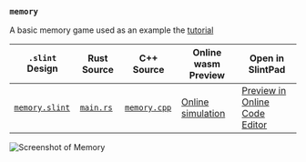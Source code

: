 <!-- Copyright © SixtyFPS GmbH <info@slint.dev> ; SPDX-License-Identifier: MIT -->

### `memory`

A basic memory game used as an example the [tutorial](https://slint.dev/docs/slint/src/quickstart/)

| `.slint` Design | Rust Source | C++ Source | Online wasm Preview | Open in SlintPad |
| --- | --- | --- | --- | --- |
| [`memory.slint`](./memory.slint) | [`main.rs`](./main.rs) | [`memory.cpp`](./memory.cpp) | [Online simulation](https://slint.dev/snapshots/master/demos/memory/) | [Preview in Online Code Editor](https://slint.dev/snapshots/master/editor?load_url=https://raw.githubusercontent.com/slint-ui/slint/master/examples/memory/memory.slint) |

![Screenshot of Memory](https://github.com/user-attachments/assets/63216b63-2f9e-48c0-8efe-64cee9e91f07 "Memory screenshot")
